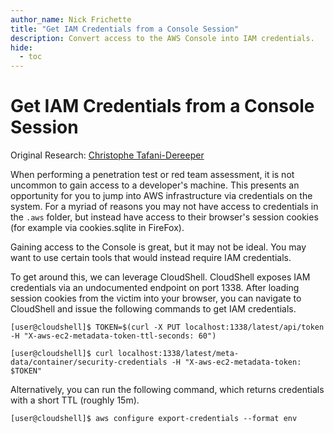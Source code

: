 ```yaml
---
author_name: Nick Frichette
title: "Get IAM Credentials from a Console Session"
description: Convert access to the AWS Console into IAM credentials.
hide:
  - toc
---
```


# Get IAM Credentials from a Console Session

Original Research: [Christophe Tafani-Dereeper](https://blog.christophetd.fr/retrieving-aws-security-credentials-from-the-aws-console/?utm_source=pocket_mylist)

When performing a penetration test or red team assessment, it is not uncommon to gain access to a developer's machine. This presents an opportunity for you to jump into AWS infrastructure via credentials on the system. For a myriad of reasons you may not have access to credentials in the `.aws` folder, but instead have access to their browser's session cookies (for example via cookies.sqlite in FireFox).

Gaining access to the Console is great, but it may not be ideal. You may want to use certain tools that would instead require IAM credentials.

To get around this, we can leverage CloudShell. CloudShell exposes IAM credentials via an undocumented endpoint on port 1338. After loading session cookies from the victim into your browser, you can navigate to CloudShell and issue the following commands to get IAM credentials.

```
[user@cloudshell]$ TOKEN=$(curl -X PUT localhost:1338/latest/api/token -H "X-aws-ec2-metadata-token-ttl-seconds: 60")

[user@cloudshell]$ curl localhost:1338/latest/meta-data/container/security-credentials -H "X-aws-ec2-metadata-token: $TOKEN"
```

Alternatively, you can run the following command, which returns credentials with a short TTL (roughly 15m).

```
[user@cloudshell]$ aws configure export-credentials --format env
```
